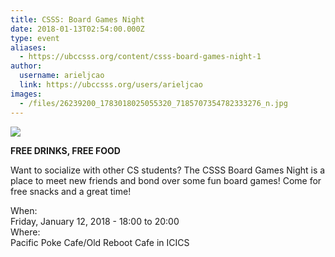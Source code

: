 ```yaml
---
title: CSSS: Board Games Night 
date: 2018-01-13T02:54:00.000Z
type: event
aliases:
  - https://ubccsss.org/content/csss-board-games-night-1
author:
  username: arieljcao
  link: https://ubccsss.org/users/arieljcao
images:
  - /files/26239200_1783018025055320_7185707354782333276_n.jpg
---
```


<div class="field field-name-body field-type-text-with-summary field-label-hidden"><div class="field-items"><div class="field-item even"><p><img src="https://ubccsss.org/files/26239200_1783018025055320_7185707354782333276_n.jpg" style="max-width: 100%"></p>

<p><strong>FREE DRINKS, FREE FOOD</strong></p>

<p>Want to socialize with other CS students? The CSSS Board Games Night is a place to meet new friends and bond over some fun board games! Come for free snacks and a great time!</p>
</div></div></div><div class="field field-name-field-dates field-type-datetime field-label-above"><div class="field-label">When:&#xA0;</div><div class="field-items"><div class="field-item even"><span class="date-display-single">Friday, January 12, 2018 - <span class="date-display-range"><span class="date-display-start">18:00</span> to <span class="date-display-end">20:00</span></span></span></div></div></div><div class="field field-name-field-location field-type-text field-label-above"><div class="field-label">Where:&#xA0;</div><div class="field-items"><div class="field-item even">Pacific Poke Cafe/Old Reboot Cafe in ICICS</div></div></div>    <footer>
          </footer>